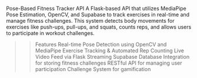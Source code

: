 Pose-Based Fitness Tracker API 
A Flask-based API that utilizes MediaPipe Pose Estimation, OpenCV, and Supabase to track exercises in real-time and manage fitness challenges. This system detects body movements for exercises like push-ups, pull-ups, and squats, counts reps, and allows users to participate in workout challenges.

>> Features
   >Real-time Pose Detection using OpenCV and MediaPipe
   >Exercise Tracking & Automated Rep Counting
   >Live Video Feed via Flask Streaming
   >Supabase Database Integration for storing fitness challenges
   >RESTful API for managing user participation
   >Challenge System for gamification

